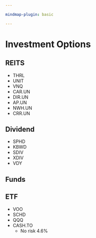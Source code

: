 ```yaml
---

mindmap-plugin: basic

---
```


# Investment Options

## REITS
- THRL
- UNIT
- VNQ
- CAR.UN
- DIR.UN
- AP.UN
- NWH.UN
- CRR.UN

## Dividend
- SPHD
- KBWD
- SDIV
- XDIV
- VDY

## Funds

## ETF
- VOO
- SCHD
- QQQ
- CASH.TO
    - No risk 4.6%